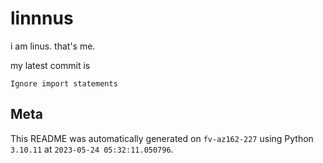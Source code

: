 # linnnus

i am linus. that's me.

my latest commit is

```
Ignore import statements
```

## Meta

This README was automatically generated on `fv-az162-227` using Python
`3.10.11` at `2023-05-24 05:32:11.050796`.

